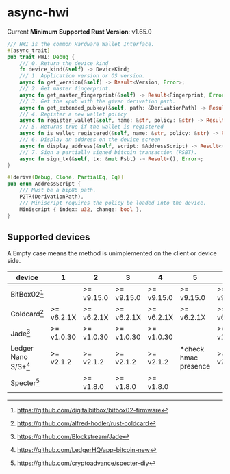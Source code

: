 # async-hwi

Current **Minimum Supported Rust Version**: v1.65.0

```rust
/// HWI is the common Hardware Wallet Interface.
#[async_trait]
pub trait HWI: Debug {
    /// 0. Return the device kind
    fn device_kind(&self) -> DeviceKind;
    /// 1. Application version or OS version.
    async fn get_version(&self) -> Result<Version, Error>;
    /// 2. Get master fingerprint.
    async fn get_master_fingerprint(&self) -> Result<Fingerprint, Error>;
    /// 3. Get the xpub with the given derivation path.
    async fn get_extended_pubkey(&self, path: &DerivationPath) -> Result<Xpub, Error>;
    /// 4. Register a new wallet policy
    async fn register_wallet(&self, name: &str, policy: &str) -> Result<Option<[u8; 32]>, Error>;
    /// 5. Returns true if the wallet is registered
    async fn is_wallet_registered(&self, name: &str, policy: &str) -> Result<bool, HWIError>;
    /// 6. Display an address on the device screen
    async fn display_address(&self, script: &AddressScript) -> Result<(), Error>;
    /// 7. Sign a partially signed bitcoin transaction (PSBT).
    async fn sign_tx(&self, tx: &mut Psbt) -> Result<(), Error>;
}

#[derive(Debug, Clone, PartialEq, Eq)]
pub enum AddressScript {
    /// Must be a bip86 path.
    P2TR(DerivationPath),
    /// Miniscript requires the policy be loaded into the device.
    Miniscript { index: u32, change: bool },
}
```

## Supported devices

A Empty case means the method is unimplemented on the client or device side.

| device               | 1          | 2          | 3          | 4          | 5                    | 6          | 7          |
| -------------------- | ---------- | ---------- | ---------- | ---------- | -------------------- | ---------- | ---------- |
| BitBox02[^1]         |            | >= v9.15.0 | >= v9.15.0 | >= v9.15.0 | >= v9.15.0           | >= v9.15.0 | >= v9.15.0 |
| Coldcard[^2]         | >= v6.2.1X | >= v6.2.1X | >= v6.2.1X | >= v6.2.1X | >= v6.2.1X           | >= v6.2.1X | >= v6.2.1X |
| Jade[^3]             | >= v1.0.30 | >= v1.0.30 | >= v1.0.30 | >= v1.0.30 |                      | >= v1.0.30 | >= v1.0.30 |
| Ledger Nano S/S+[^4] | >= v2.1.2  | >= v2.1.2  | >= v2.1.2  | >= v2.1.2  | *check hmac presence | >= v2.1.2  | >= v2.1.2  |
| Specter[^5]          |            | >= v1.8.0  | >= v1.8.0  | >= v1.8.0  |                      |            | >= v1.8.0  |

[^1]: https://github.com/digitalbitbox/bitbox02-firmware
[^2]: https://github.com/alfred-hodler/rust-coldcard
[^3]: https://github.com/Blockstream/Jade
[^4]: https://github.com/LedgerHQ/app-bitcoin-new
[^5]: https://github.com/cryptoadvance/specter-diy
